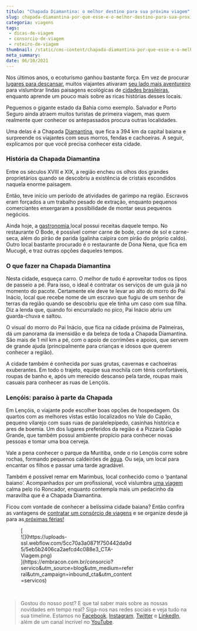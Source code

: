 ```yaml
---
titulo: "Chapada Diamantina: o melhor destino para sua próxima viagem"
slug: chapada-diamantina-por-que-esse-e-o-melhor-destino-para-sua-proxima-viagem
categoria: viagens
tags:
 - dicas-de-viagem
 - consorcio-de-viagem
 - roteiro-de-viagem
thumbnail: /static/cms-content/chapada-diamantina-por-que-esse-e-o-melhor-destino-para-sua-proxima-viagem.png
meta_summary: 
date: 06/10/2021
---
```

Nos últimos anos, o ecoturismo ganhou bastante força. Em vez de procurar[ lugares para descansar](https://www.embracon.com.br/blog/entenda-como-escolher-um-bom-hotel-para-viagens-em-familia), muitos viajantes ativaram [seu lado mais aventureiro](https://www.embracon.com.br/blog/3-lugares-incriveis-para-viajar-de-carro) para vislumbrar lindas paisagens ecológicas de [cidades brasileiras](https://www.embracon.com.br/blog/melhores-cidades-para-viver-com-valores-de-metro-quadrado), enquanto aprende um pouco mais sobre as ricas histórias desses locais.

Peguemos o gigante estado da Bahia como exemplo. Salvador e Porto Seguro ainda atraem muitos turistas de primeira viagem, mas quem realmente quer conhecer os antepassados procura outras localidades.

Uma delas é a Chapada [Diamantina](https://www.embracon.com.br/blog/4-roteiros-de-viagem-em-minas-gerais), que fica a 394 km da capital baiana e surpreende os viajantes com seus morros, fendas e cachoeiras. A seguir, explicamos por que você precisa conhecer esta cidade.

### História da Chapada Diamantina

Entre os séculos XVIII e XIX, a região encheu os olhos dos grandes proprietários quando se descobriu a existência de cristais escondidos naquela enorme paisagem.

Então, teve início um período de atividades de garimpo na região. Escravos eram forçados a um trabalho pesado de extração, enquanto pequenos comerciantes enxergaram a possibilidade de montar seus pequenos negócios.

Ainda hoje, a [gastronomia ](https://www.embracon.com.br/blog/curso-de-gastronomia-na-franca-vale-a-pena-investir)local possui receitas daquele tempo. No restaurante O Bode, é possível comer carne de bode, carne de sol e carne-seca, além do pirão de parida (galinha caipira com pirão do próprio caldo). Outro local bastante procurado é o restaurante de Dona Nena, que fica em Mucugê, e traz outras opções daqueles tempos.

### O que fazer na Chapada Diamantina

Nesta cidade, esqueça carro. O melhor de tudo é aproveitar todos os tipos de passeio a pé. Para isso, o ideal é contratar os serviços de um guia já no momento do pacote. Certamente ele deve te levar ao alto do morro do Pai Inácio, local que recebe nome de um escravo que fugiu de um senhor de terras da região quando se descobriu que ele tinha um caso com sua filha. Diz a lenda que, quando foi encurralado no pico, Pai Inácio abriu um guarda-chuva e saltou.

O visual do morro do Pai Inácio, que fica na cidade próxima de Palmeiras, dá um panorama da imensidão e da beleza de toda a Chapada Diamantina. São mais de 1 mil km a pé, com o apoio de corrimões e apoios, que servem de grande ajuda (principalmente para crianças e idosos que querem conhecer a região).

A cidade também é conhecida por suas grutas, cavernas e cachoeiras exuberantes. Em todo o trajeto, equipe sua mochila com tênis confortáveis, roupas de banho e, após um merecido descanso pela tarde, roupas mais casuais para conhecer as ruas de Lençóis.

### Lençóis: paraíso à parte da Chapada

Em Lençóis, o viajante pode escolher boas opções de hospedagem. Os quartos com as melhores vistas estão localizados no Vale do Capão, pequeno vilarejo com suas ruas de paralelepípedo, casinhas histórica e ares de boemia. Um dos lugares preferidos da região é a Pizzaria Capão Grande, que também possui ambiente propício para conhecer novas pessoas e tomar uma boa cerveja.

Vale a pena conhecer o parque da Muritiba, onde o rio Lençóis corre sobre rochas, formando pequenos caldeirões de [água](https://www.embracon.com.br/blog/5-lugares-para-conhecer-no-verao). Ou seja, um local para encantar os filhos e passar uma tarde agradável.

Também é possível remar em Marimbus, local conhecido como o ‘pantanal baiano’. Acompanhados por um profissional, você vislumbra [uma viagem](https://www.embracon.com.br/blog/saiba-o-que-levar-na-sua-proxima-viagem) calma pelo rio Roncador, enquanto contempla mais um pedacinho da maravilha que é a Chapada Diamantina.

Ficou com vontade de conhecer a belíssima cidade baiana? Então confira as vantagens de [contratar um consórcio de viagens](https://www.embracon.com.br/blog/consorcio-de-viagens-embracon-vantagens) e se organize desde já para as[ próximas férias!](https://www.embracon.com.br/blog/conheca-4-destinos-incriveis-para-passar-ferias-em-familia)

<figure class="w-richtext-figure-type-image w-richtext-align-center" style="max-width:310px">[<div>![](https://uploads-ssl.webflow.com/5cc70a3a0871f750442da9d5/5eb5b2406ca2aefcd4c088e3_CTA-Viagem.png)</div>](https://embracon.com.br/consorcio?servico&utm_source=blog&utm_medium=referral&utm_campaign=inbound_cta&utm_content=servicos)</figure>‍

> Gostou do nosso post? E que tal saber mais sobre as nossas novidades em tempo real? Siga-nos nas redes sociais e veja tudo na sua timeline. Estamos no [Facebook](https://www.facebook.com/embracon/), [Instagram](https://www.instagram.com/embraconoficial/), [Twitter](https://twitter.com/embracon) e [LinkedIn](https://www.linkedin.com/company/1018875/), além de um canal incrível no [YouTube](https://www.youtube.com/channel/UCL-Y0mv9zc73Iek48NLUBzQ).

‍
